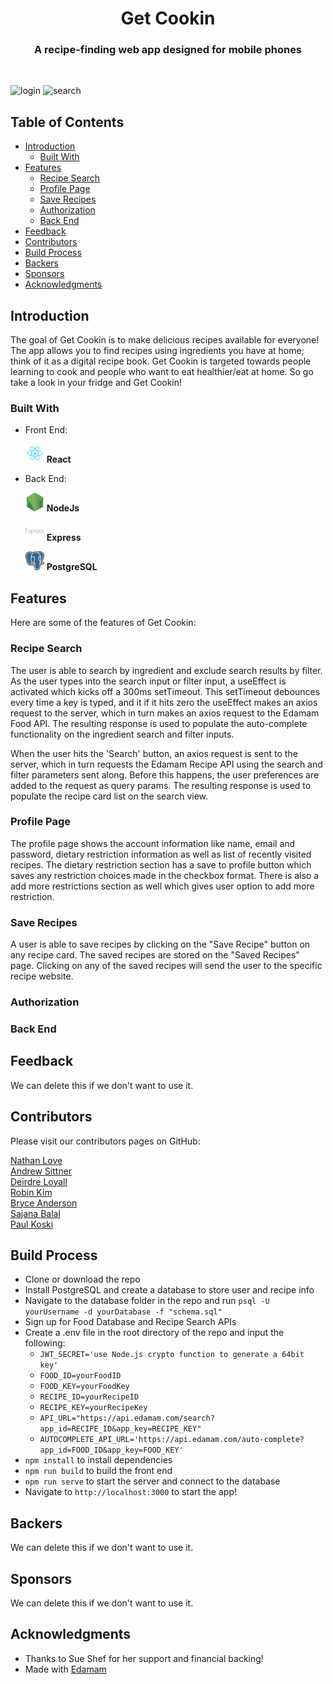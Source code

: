 
<h1 align="center"> Get Cookin </h1>
<h3 align="center"> A recipe-finding web app designed for mobile phones </h3> <br>

![login](https://user-images.githubusercontent.com/36552486/224495383-f33e9a99-f736-4de9-85b6-5392f2d551f6.gif)
![search](https://user-images.githubusercontent.com/36552486/224505807-47540f89-0e3e-475b-97b1-143f8e5e58bc.gif)


## Table of Contents

- [Introduction](#introduction)
  - [Built With](#built-with)
- [Features](#features)
  - [Recipe Search](#recipe-search)
  - [Profile Page](#profile-page)
  - [Save Recipes](#save-recipes)
  - [Authorization](#authorization)
  - [Back End](#back-end)
- [Feedback](#feedback)
- [Contributors](#contributors)
- [Build Process](#build-process)
- [Backers](#backers)
- [Sponsors](#sponsors)
- [Acknowledgments](#acknowledgments)


## Introduction

The goal of Get Cookin is to make delicious recipes available for everyone!  The app allows you to find recipes using ingredients you have at home; think of it as a digital recipe book.  Get Cookin is targeted towards people learning to cook and people who want to eat healthier/eat at home.  So go take a look in your fridge and Get Cookin!


### Built With

- Front End:

    <img src="https://raw.githubusercontent.com/github/explore/80688e429a7d4ef2fca1e82350fe8e3517d3494d/topics/react/react.png" width=30px height=30px> **React**

- Back End:

   <img src="https://raw.githubusercontent.com/github/explore/80688e429a7d4ef2fca1e82350fe8e3517d3494d/topics/nodejs/nodejs.png" width=30px height=30px> **NodeJs**

   <img src="https://raw.githubusercontent.com/github/explore/80688e429a7d4ef2fca1e82350fe8e3517d3494d/topics/express/express.png" width=30px height=30px> **Express**

   <img src="https://raw.githubusercontent.com/github/explore/80688e429a7d4ef2fca1e82350fe8e3517d3494d/topics/postgresql/postgresql.png" width=30px height=30px> **PostgreSQL**


## Features

Here are some of the features of Get Cookin:

### Recipe Search

The user is able to search by ingredient and exclude search results by filter. As the user types into the search input or filter input, a useEffect is activated which kicks off a 300ms setTimeout. This setTimeout debounces every time a key is typed, and it if it hits zero the useEffect makes an axios request to the server, which in turn makes an axios request to the Edamam Food API. The resulting response is used to populate the auto-complete functionality on the ingredient search and filter inputs.

When the user hits the 'Search' button, an axios request is sent to the server, which in turn requests the Edamam Recipe API using the search and filter parameters sent along. Before this happens, the user preferences are added to the request as query params. The resulting response is used to populate the recipe card list on the search view.

### Profile Page

The profile page shows the account information like name, email and password, dietary restriction information as well as list of recently visited recipes. The dietary restriction section has a save to profile button which saves any restriction choices made in the checkbox format. There is also a add more restrictions section as well which gives user option to add more restriction.

### Save Recipes

A user is able to save recipes by clicking on the "Save Recipe" button on any recipe card.  The saved recipes are stored on the "Saved Recipes" page.  Clicking on any of the saved recipes will send the user to the specific recipe website.

### Authorization

### Back End

## Feedback

We can delete this if we don't want to use it.

## Contributors

Please visit our contributors pages on GitHub:

[Nathan Love](https://github.com/nathanKimbleLove) <br>
[Andrew Sittner](https://github.com/andrewsittner) <br>
[Deirdre Loyall](https://github.com/dirtOval) <br>
[Robin Kim](https://github.com/robin1004) <br>
[Bryce Anderson](https://github.com/abanderson3) <br>
[Sajana Balal](https://github.com/SajanaB) <br>
[Paul Koski](https://github.com/pwkoski)


## Build Process

- Clone or download the repo
- Install PostgreSQL and create a database to store user and recipe info
- Navigate to the database folder in the repo and run `psql -U yourUsername -d yourDatabase -f "schema.sql"`
- Sign up for Food Database and Recipe Search APIs
- Create a .env file in the root directory of the repo and input the following:
  - `JWT_SECRET='use Node.js crypto function to generate a 64bit key'`
  - `FOOD_ID=yourFoodID`
  - `FOOD_KEY=yourFoodKey`
  - `RECIPE_ID=yourRecipeID`
  - `RECIPE_KEY=yourRecipeKey`
  - `API_URL="https://api.edamam.com/search?app_id=RECIPE_ID&app_key=RECIPE_KEY"`
  - `AUTOCOMPLETE_API_URL='https://api.edamam.com/auto-complete?app_id=FOOD_ID&app_key=FOOD_KEY'`
- `npm install` to install dependencies
- `npm run build` to build the front end
- `npm run serve` to start the server and connect to the database
- Navigate to `http://localhost:3000` to start the app!


## Backers

We can delete this if we don't want to use it.

## Sponsors

We can delete this if we don't want to use it.

## Acknowledgments

- Thanks to Sue Shef for her support and financial backing!
- Made with [Edamam](https://edamam.com)
